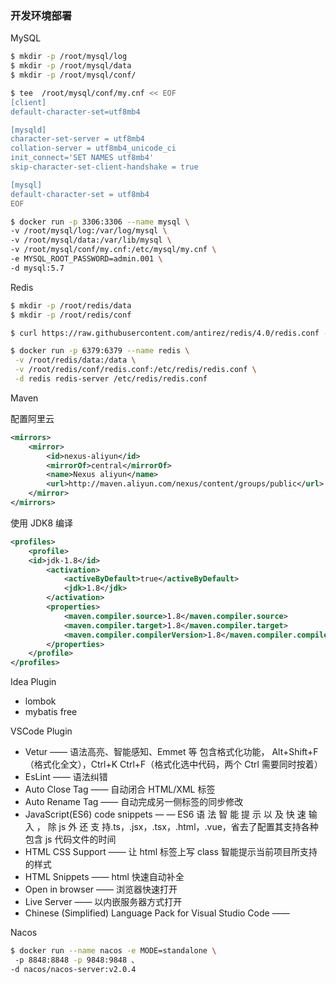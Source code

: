 
### 开发环境部署

MySQL
```bash
$ mkdir -p /root/mysql/log
$ mkdir -p /root/mysql/data
$ mkdir -p /root/mysql/conf/

$ tee  /root/mysql/conf/my.cnf << EOF
[client]
default-character-set=utf8mb4

[mysqld]
character-set-server = utf8mb4
collation-server = utf8mb4_unicode_ci
init_connect='SET NAMES utf8mb4'
skip-character-set-client-handshake = true

[mysql]
default-character-set = utf8mb4
EOF

$ docker run -p 3306:3306 --name mysql \
-v /root/mysql/log:/var/log/mysql \
-v /root/mysql/data:/var/lib/mysql \
-v /root/mysql/conf/my.cnf:/etc/mysql/my.cnf \
-e MYSQL_ROOT_PASSWORD=admin.001 \
-d mysql:5.7 
```

Redis
```bash
$ mkdir -p /root/redis/data
$ mkdir -p /root/redis/conf

$ curl https://raw.githubusercontent.com/antirez/redis/4.0/redis.conf - O /root/redis/conf/redis.conf 

$ docker run -p 6379:6379 --name redis \
 -v /root/redis/data:/data \
 -v /root/redis/conf/redis.conf:/etc/redis/redis.conf \
 -d redis redis-server /etc/redis/redis.conf

```

Maven

配置阿里云
```xml
<mirrors>
    <mirror>
        <id>nexus-aliyun</id>
        <mirrorOf>central</mirrorOf>
        <name>Nexus aliyun</name>
        <url>http://maven.aliyun.com/nexus/content/groups/public</url>
    </mirror>
</mirrors>
```
使用 JDK8 编译
```xml
<profiles>
    <profile>
    <id>jdk-1.8</id>
        <activation>
            <activeByDefault>true</activeByDefault>
            <jdk>1.8</jdk>
        </activation>
        <properties>
            <maven.compiler.source>1.8</maven.compiler.source>
            <maven.compiler.target>1.8</maven.compiler.target>
            <maven.compiler.compilerVersion>1.8</maven.compiler.compilerVersion>
        </properties>
    </profile>
</profiles>
```

Idea Plugin

* lombok
* mybatis free

VSCode Plugin
* Vetur —— 语法高亮、智能感知、Emmet 等
  包含格式化功能， Alt+Shift+F （格式化全文），Ctrl+K Ctrl+F（格式化选中代码，两个 Ctrl
  需要同时按着）
* EsLint —— 语法纠错
* Auto Close Tag —— 自动闭合 HTML/XML 标签
* Auto Rename Tag —— 自动完成另一侧标签的同步修改
* JavaScript(ES6) code snippets — — ES6 语 法 智 能 提 示 以 及 快 速 输 入 ， 除 js 外 还 支
  持.ts，.jsx，.tsx，.html，.vue，省去了配置其支持各种包含 js 代码文件的时间
* HTML CSS Support —— 让 html 标签上写 class 智能提示当前项目所支持的样式
* HTML Snippets —— html 快速自动补全
* Open in browser —— 浏览器快速打开
* Live Server —— 以内嵌服务器方式打开
* Chinese (Simplified) Language Pack for Visual Studio Code ——


Nacos
```bash
$ docker run --name nacos -e MODE=standalone \ 
 -p 8848:8848 -p 9848:9848 、 
-d nacos/nacos-server:v2.0.4
```